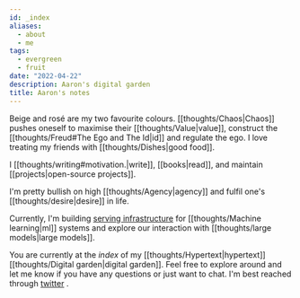 ```yaml
---
id: _index
aliases:
  - about
  - me
tags:
  - evergreen
  - fruit
date: "2022-04-22"
description: Aaron's digital garden
title: Aaron's notes
---
```

[]()
Beige and <span class="rose">rosé</span> are my two favourite colours. [[thoughts/Chaos|Chaos]] pushes oneself to maximise their [[thoughts/Value|value]], construct the [[thoughts/Freud#The Ego and The Id|id]] and regulate the ego. I love treating my friends with [[thoughts/Dishes|good food]].

I [[thoughts/writing#motivation.|write]], [[books|read]], and maintain [[projects|open-source projects]].

I'm pretty bullish on high [[thoughts/Agency|agency]] and fulfil one's [[thoughts/desire|desire]] in life.

Currently, I'm building [serving infrastructure](https://bentoml.com) for [[thoughts/Machine learning|ml]] systems and explore our interaction with [[thoughts/large models|large models]].

You are currently at the _index_ of my [[thoughts/Hypertext|hypertext]] [[thoughts/Digital garden|digital garden]]. Feel free to explore around and let me know if you have any questions or just want to chat. I'm best reached through [twitter](https://twitter.com/aarnphm_) .
